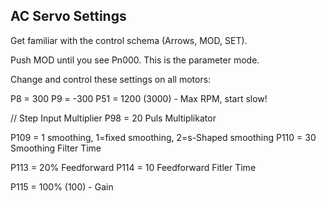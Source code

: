 ## AC Servo Settings

Get familiar with the control schema (Arrows, MOD, SET).

Push MOD until you see Pn000. This is the parameter mode.

Change and control these settings on all motors:

P8 = 300 
P9 = -300 
P51 = 1200 (3000) - Max RPM, start slow!

// Step Input Multiplier
P98 = 20 Puls Multiplikator

P109 = 1 smoothing, 1=fixed smoothing, 2=s-Shaped smoothing
P110 = 30 Smoothing Filter Time 

P113 = 20% Feedforward
P114 = 10  Feedforward Fitler Time

P115 = 100% (100) - Gain
